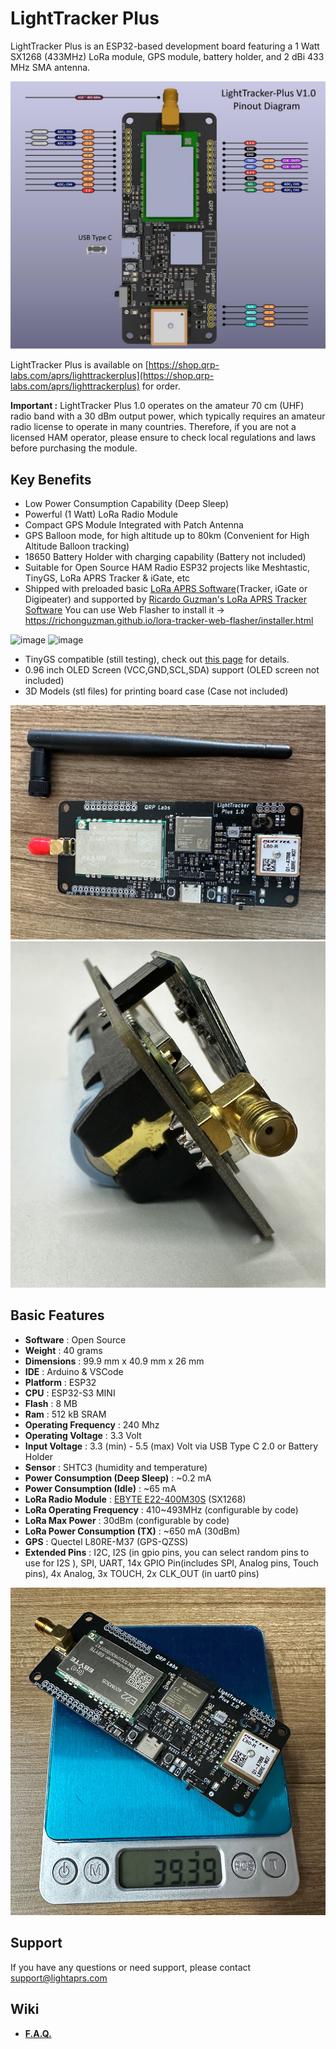 # LightTracker Plus

LightTracker Plus is an ESP32-based development board featuring a 1 Watt SX1268 (433MHz) LoRa module, GPS module, battery holder, and 2 dBi 433 MHz SMA antenna.

<img src="images/lightracker_plus_pinout.jpg" width="600">

LightTracker Plus is available on [https://shop.qrp-labs.com/aprs/lighttrackerplus](https://shop.qrp-labs.com/aprs/lighttrackerplus) for order.

**Important :** LightTracker Plus 1.0 operates on the amateur 70 cm (UHF) radio band with a 30 dBm output power, which typically requires an amateur radio license to operate in many countries. Therefore, if you are not a licensed HAM operator, please ensure to check local regulations and laws before purchasing the module.

## Key Benefits

- Low Power Consumption Capability (Deep Sleep)
- Powerful (1 Watt) LoRa Radio Module
- Compact GPS Module Integrated with Patch Antenna
- GPS Balloon mode, for high altitude up to 80km (Convenient for High Altitude Balloon tracking)
- 18650 Battery Holder with charging capability (Battery not included)
- Suitable for Open Source HAM Radio ESP32 projects like Meshtastic, TinyGS, LoRa APRS Tracker & iGate, etc
- Shipped with preloaded basic [LoRa APRS Software](https://github.com/lightaprs/LightLoRaAPRS/)(Tracker, iGate or Digipeater) and supported by [Ricardo Guzman's LoRa APRS Tracker Software](https://github.com/richonguzman/LoRa_APRS_Tracker) You can use Web Flasher to install it -> https://richonguzman.github.io/lora-tracker-web-flasher/installer.html
  
![image](https://github.com/lightaprs/LightTracker-Plus-1.0/assets/48382675/700a36ae-999c-48d5-a819-16fefef5c49e)
![image](https://github.com/lightaprs/LightTracker-Plus-1.0/assets/48382675/de202284-7e09-43a0-81bc-c08842a1132a)
- TinyGS compatible (still testing), check out [this page](https://github.com/lightaprs/tinyGS/wiki) for details.
- 0.96 inch OLED Screen (VCC,GND,SCL,SDA) support (OLED screen not included)
- 3D Models (stl files) for printing board case (Case not included)

<img src="images/lighttracker_plus_with_antenna.jpg" width="600">
<img src="images/lightracker_plus_sma_connector_and_battery_holder.jpg" width="600">

## Basic Features

- **Software** : Open Source
- **Weight** : 40 grams
- **Dimensions** : 99.9 mm x 40.9 mm x 26 mm
- **IDE** : Arduino & VSCode
- **Platform** : ESP32
- **CPU** : ESP32-S3 MINI
- **Flash** : 8 MB
- **Ram** : 512 kB SRAM
- **Operating Frequency** : 240 Mhz
- **Operating Voltage** : 3.3 Volt
- **Input Voltage** : 3.3 (min) - 5.5 (max) Volt via USB Type C 2.0 or Battery Holder
- **Sensor** : SHTC3 (humidity and temperature)
- **Power Consumption (Deep Sleep)** : ~0.2 mA
- **Power Consumption (Idle)** : ~65 mA
- **LoRa Radio Module** : [EBYTE E22-400M30S](https://www.cdebyte.com/products/E22-400M30S) (SX1268)
- **LoRa Operating Frequency** : 410~493MHz (configurable by code)
- **LoRa Max Power** : 30dBm (configurable by code)
- **LoRa Power Consumption (TX)** : ~650 mA (30dBm)
- **GPS** : Quectel L80RE-M37 (GPS-QZSS)
- **Extended Pins** : I2C, I2S (in gpio pins, you can select random pins to use for I2S ), SPI, UART, 14x GPIO Pin(includes SPI, Analog pins, Touch pins), 4x Analog, 3x TOUCH, 2x CLK_OUT (in uart0 pins)

<img src="images/lighttracker_plus_weight.jpg" width="600">

## Support

If you have any questions or need support, please contact support@lightaprs.com

## Wiki

* **[F.A.Q.](https://github.com/lightaprs/LightTracker-Plus-1.0/wiki/F.A.Q.)**
